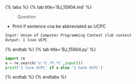 {% tabs %}
{% tab title='BJ_15904.md' %}

> Question

* Print if sentence cna be abbreviated as UCPC

```txt
Input: Union of Computer Programming Contest club contest
Output: I love UCPC
```

{% endtab %}
{% tab title='BJ_15904.py' %}

```py
import re
a = re.search('U.*C.*P.*C',input())
print('I love UCPC' if a else 'I hate UCPC')
```

{% endtab %}
{% endtabs %}
